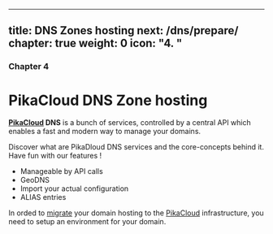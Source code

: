 
---
title: DNS Zones hosting
next: /dns/prepare/
chapter: true
weight: 0
icon: "<b>4. </b>"
---

### Chapter 4

# PikaCloud DNS Zone hosting

**[PikaCloud](https://www.pikacloud.com/) DNS** is a bunch of services, controlled by a central API which enables a fast and modern way to manage your domains.

Discover what are PikaDloud DNS services and the core-concepts behind it. Have fun with our features !

  * Manageable by API calls
  * GeoDNS
  * Import your actual configuration
  * ALIAS entries

In orded to [migrate](/dns/migrate/) your domain hosting to the [PikaCloud](https://www.pikacloud.com) infrastructure, you need to setup an environment for your domain.
